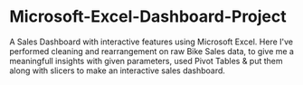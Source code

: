 # Microsoft-Excel-Dashboard-Project
A Sales Dashboard with interactive features using Microsoft Excel. Here I've performed cleaning and rearrangement on raw Bike Sales data, to give me a meaningfull insights with given parameters, used Pivot Tables &amp; put them along with slicers to make an interactive sales dashboard.

